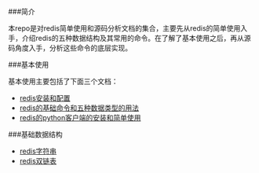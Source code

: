 ###简介

本repo是对redis简单使用和源码分析文档的集合，主要先从redis的简单使用入手，介绍redis的五种数据结构及其常用的命令。在了解了基本使用之后，再从源码角度入手，分析这些命令的底层实现。

###基本使用

基本使用主要包括了下面三个文档：

- [redis安装和配置](usage/redis_setup.md)
- [redis的基础命令和五种数据类型的用法](usage/redis_usage.md)
- [redis的python客户端的安装和简单使用](usage/redis_py_client.md)

###基础数据结构

- [redis字符串](structure/redis_string.md)
- [redis双链表](structure/redis_doublelinklist.md)




